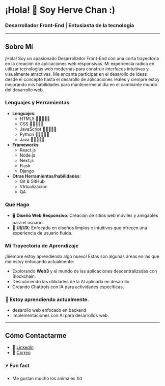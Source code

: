 # ¡Hola! 👋 Soy Herve Chan :)

### Desarrollador Front-End | Entusiasta de la tecnologia 

---

## Sobre Mí

¡Hola! Soy un apasionado Desarrollador Front-End con una corta trayectoria en la creación de aplicaciones web responsivas. Mi experiencia radica en utilizar tecnologías web modernas para construir interfaces intuitivas y visualmente atractivas. Me encanta participar en el desarollo de ideas desde el concepto hasta el desarollo de aplicaciones reales y siempre estoy mejorando mis habilidades para mantenerme al día en el cambiante mundo del desarrollo web.

### Lenguajes y Herramientas

- **Lenguajes**: 
  - HTML5                   🔋🔋🔋🪫🪫
  - CSS                     🔋🔋🔋🪫🪫
  - JavaScript              🔋🔋🪫🪫🪫
  - Python                  🔋🔋🔋🔋🪫
  - Java                    🔋🔋🪫🪫🪫  
- **Frameworks**: 
  - React.js
  - Node.js
  - Next.js
  - Flask
  - Django
- **Otras Herramientas/habilidades**: 
  - Git & GitHub
  - VIrtualizacion
  - QA 

### Qué Hago

- 🖥 **Diseño Web Responsivo**: Creación de sitios web móviles y amigables para el usuario.
- 🎨 **UI/UX**: Enfocado en diseños limpios e intuitivos que ofrecen una experiencia de usuario fluida.


### Mi Trayectoria de Aprendizaje

¡Siempre estoy aprendiendo algo nuevo! Estas son algunas áreas en las que me estoy enfocando actualmente:
- Explorando **Web3** y el mundo de las aplicaciones descentralizadas con  Blockchain.
- Descubriendo las utilidades de la AI aplicada en desarollo.
- Creando Chatbots con IA para actividades especificas.

### 🌱 Estoy aprendiendo actualmente. 
- desarollo web enfocado en backend
- Implementaciones con AI para desarrollos web.


---

## Cómo Contactarme

- 💬 [LinkedIn](https://www.linkedin.com/in/herve-chan-barranca/)
- 📧 [Correo](hervechan3@gmail.com)

### ⚡ Fun fact
- Me gustan mucho los animales Xd



